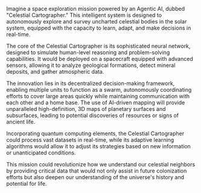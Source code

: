 Imagine a space exploration mission powered by an Agentic AI, dubbed "Celestial Cartographer." This intelligent system is designed to autonomously explore and survey uncharted celestial bodies in the solar system, equipped with the capacity to learn, adapt, and make decisions in real-time. 

The core of the Celestial Cartographer is its sophisticated neural network, designed to simulate human-level reasoning and problem-solving capabilities. It would be deployed on a spacecraft equipped with advanced sensors, allowing it to analyze geological formations, detect mineral deposits, and gather atmospheric data. 

The innovation lies in its decentralized decision-making framework, enabling multiple units to function as a swarm, autonomously coordinating efforts to cover large areas quickly while maintaining communication with each other and a home base. The use of AI-driven mapping will provide unparalleled high-definition, 3D maps of planetary surfaces and subsurfaces, leading to potential discoveries of resources or signs of ancient life.

Incorporating quantum computing elements, the Celestial Cartographer could process vast datasets in real-time, while its adaptive learning algorithms would allow it to adjust its strategies based on new information or unanticipated conditions.

This mission could revolutionize how we understand our celestial neighbors by providing critical data that would not only assist in future colonization efforts but also deepen our understanding of the universe's history and potential for life.